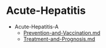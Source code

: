 
# Acute-Hepatitis

- Acute-Hepatitis-A
  - [Prevention-and-Vaccination.md](./Prevention-and-Vaccination.md)
  - [Treatment-and-Prognosis.md](./Treatment-and-Prognosis.md)
